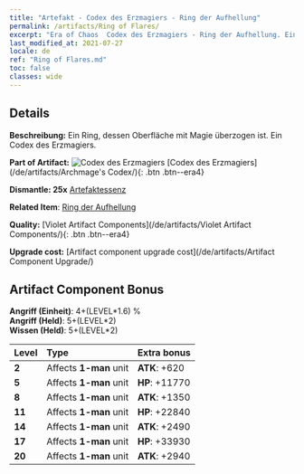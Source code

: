 ```yaml
---
title: "Artefakt - Codex des Erzmagiers - Ring der Aufhellung"
permalink: /artifacts/Ring of Flares/
excerpt: "Era of Chaos  Codex des Erzmagiers - Ring der Aufhellung. Ein Ring, dessen Oberfläche mit Magie überzogen ist. Ein Codex des Erzmagiers."
last_modified_at: 2021-07-27
locale: de
ref: "Ring of Flares.md"
toc: false
classes: wide
---
```




## Details

 **Beschreibung:** Ein Ring, dessen Oberfläche mit Magie überzogen ist. Ein Codex des Erzmagiers.

 **Part of Artifact:** ![Codex des Erzmagiers](/images/t/icon_artifact_34.png) [Codex des Erzmagiers](/de/artifacts/Archmage's Codex/){: .btn .btn--era4}

 **Dismantle: 25x** [Artefaktessenz](/ItemsDE/con_905/)

 **Related Item**: [Ring der Aufhellung](/ItemsDE/art_138/)

 **Quality:** [Violet Artifact Components](/de/artifacts/Violet Artifact Components/){: .btn .btn--era4}

 **Upgrade cost:** [Artifact component upgrade cost](/de/artifacts/Artifact Component Upgrade/)

## Artifact Component Bonus

  **Angriff (Einheit)**: 4+(LEVEL\*1.6) %<br/>**Angriff (Held)**: 5+(LEVEL\*2)<br/>**Wissen (Held)**: 5+(LEVEL\*2)

  |  Level  | Type |    Extra bonus  | 
  |:--------|:-----|:----------------| 
  | **2** | Affects **1-man** unit | **ATK**: +620 | 
  | **5** | Affects **1-man** unit | **HP**: +11770 | 
  | **8** | Affects **1-man** unit | **ATK**: +1350 | 
  | **11** | Affects **1-man** unit | **HP**: +22840 | 
  | **14** | Affects **1-man** unit | **ATK**: +2490 | 
  | **17** | Affects **1-man** unit | **HP**: +33930 | 
  | **20** | Affects **1-man** unit | **ATK**: +2940 | 
